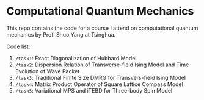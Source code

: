 # Computational Quantum Mechanics

This repo contains the code for a course I attend on computational quantum mechanics by Prof. Shuo Yang at Tsinghua.

Code list:

1. `/task1`: Exact Diagonalization of Hubbard Model
2. `/task2`: Dispersion Relation of Transverse-field Ising Model and Time Evolution of Wave Packet
3. `/task3`: Traditional Finite Size DMRG for Transvers-field Ising Model
4. `/task4`: Matrix Product Operator of Square Lattice Compass Model
5. `/task5`: Variational MPS and iTEBD for Three-body Spin Model
